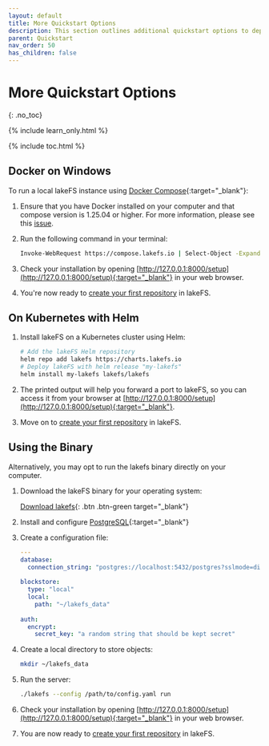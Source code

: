 ```yaml
---
layout: default
title: More Quickstart Options
description: This section outlines additional quickstart options to deploying lakeFS.
parent: Quickstart
nav_order: 50
has_children: false
---
```


# More Quickstart Options
{: .no_toc}

{% include learn_only.html %} 

{% include toc.html %}

## Docker on Windows

To run a local lakeFS instance using [Docker Compose](https://docs.docker.com/compose/){:target="_blank"}:

1. Ensure that you have Docker installed on your computer and that compose version is 1.25.04 or higher. For more information, please see this [issue](https://github.com/treeverse/lakeFS/issues/894).

1. Run the following command in your terminal:

   ```bash
   Invoke-WebRequest https://compose.lakefs.io | Select-Object -ExpandProperty Content | docker-compose -f - up
   ```

1. Check your installation by opening [http://127.0.0.1:8000/setup](http://127.0.0.1:8000/setup){:target="_blank"} in your web browser.

1. You're now ready to [create your first repository](repository.md) in lakeFS.

## On Kubernetes with Helm

1. Install lakeFS on a Kubernetes cluster using Helm:
   ```bash
   # Add the lakeFS Helm repository
   helm repo add lakefs https://charts.lakefs.io
   # Deploy lakeFS with helm release "my-lakefs"
   helm install my-lakefs lakefs/lakefs
   ```

1. The printed output will help you forward a port to lakeFS, so you can access it from your browser at [http://127.0.0.1:8000/setup](http://127.0.0.1:8000/setup){:target="_blank"}.

1. Move on to [create your first repository](repository.md) in lakeFS.

## Using the Binary 

Alternatively, you may opt to run the lakefs binary directly on your computer.

1. Download the lakeFS binary for your operating system:

   [Download lakefs](../index.md#downloads){: .btn .btn-green target="_blank"}

1. Install and configure [PostgreSQL](https://www.postgresql.org/download/){:target="_blank"}

1. Create a configuration file:
    
   ```yaml
   ---
   database:
     connection_string: "postgres://localhost:5432/postgres?sslmode=disable"
    
   blockstore: 
     type: "local"
     local:
       path: "~/lakefs_data"
    
   auth:
     encrypt:
       secret_key: "a random string that should be kept secret"
   ```

1. Create a local directory to store objects:

   ```sh
   mkdir ~/lakefs_data
   ```

1. Run the server:
    
   ```bash
   ./lakefs --config /path/to/config.yaml run
   ```

1. Check your installation by opening [http://127.0.0.1:8000/setup](http://127.0.0.1:8000/setup){:target="_blank"} in your web browser.

1. You are now ready to [create your first repository](repository.md) in lakeFS.

